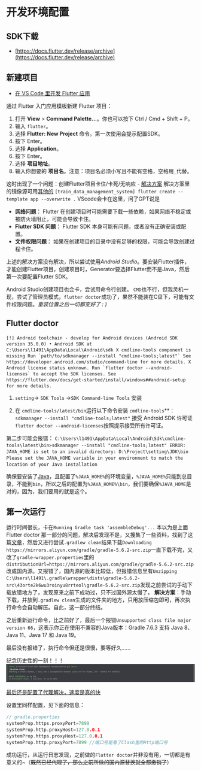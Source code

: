 # 开发环境配置
## SDK下载

- [https://docs.flutter.dev/release/archive](https://docs.flutter.dev/release/archive)

## 新建项目

- [在 VS Code 里开发 Flutter 应用](https://docs.flutter.cn/tools/vs-code)

通过 Flutter 入门应用模板新建 Flutter 项目：

1. 打开 **View** > **Command Palette...**。你也可以按下 Ctrl / Cmd + Shift + P。
2. 输入 `flutter`。
3. 选择 **Flutter: New Project** 命令。第一次使用会提示配置SDK。
4. 按下 Enter。
5. 选择 **Application**。
6. 按下 Enter。
7. 选择 **项目地址**。
8. 输入你想要的 **项目名**。注意：项目名必须小写且不能有空格，空格用`_`代替。

这时出现了一个问题：创建Flutter项目卡住/卡死/无响应 - [解决方案](https://blog.csdn.net/weixin_46017976/article/details/114448696)
解决方案里的镜像源可用[其他的](https://docs.flutter.cn/community/china)
`[train_data_management_system] flutter create --template app --overwrite .` VScode会卡在这里，问了GPT说是
- **网络问题**： Flutter 在创建项目时可能需要下载一些依赖，如果网络不稳定或被防火墙阻止，可能会导致卡住。
- **Flutter SDK 问题**： Flutter SDK 本身可能有问题，或者没有正确安装或配置。
- **文件权限问题**： 如果在创建项目的目录中没有足够的权限，可能会导致创建过程卡住。

上述的解决方案没有解决，所以尝试使用*Android Studio*。要安装Flutter插件，才能创建Flutter项目，创建项目时，Generator要选择Flutter而不是Java，然后第一次要配置Flutter SDK。


Android Studio创建项目也会卡，尝试用命令行创建。
`CMD`也不行，但我灵机一现，尝试了管理员模式，`flutter doctor`成功了，果然不能装在C盘下，可能有文件权限问题。*重装位置之后一切都变好了 : )*

## Flutter doctor 

```
[!] Android toolchain - develop for Android devices (Android SDK version 35.0.0) • Android SDK at C:\Users\l1491\AppData\Local\Android\sdk X cmdline-tools component is missing Run `path/to/sdkmanager --install "cmdline-tools;latest"` See https://developer.android.com/studio/command-line for more details. X Android license status unknown. Run `flutter doctor --android-licenses` to accept the SDK licenses. See https://flutter.dev/docs/get-started/install/windows##android-setup for more details.
```
1. `setting`-> `SDK Tools` ->`SDK Command-line Tools` 安装

2. 在 `cmdline-tools/latest/bin`运行以下命令安装 `cmdline-tools`**：
	`sdkmanager --install "cmdline-tools;latest"`
	接受 Android SDK 许可证 `flutter doctor --android-licenses`按照提示接受所有许可证。


第二步可能会报错：
`C:\Users\l1491\AppData\Local\Android\Sdk\cmdline-tools\latest\bin>sdkmanager --install "cmdline-tools;latest" ERROR: JAVA_HOME is set to an invalid directory: D:\Project\setting\JDK\bin Please set the JAVA_HOME variable in your environment to match the location of your Java installation`

确保要安装了[Java](https://www.injdk.cn/?spm=a2c6h.12873639.article-detail.8.7dda70c41Hg0Ek)，且配置了`%JAVA_HOME%`的环境变量，`%JAVA_HOME%`只能到总目录，不能到`bin`，所以之后的配置为`%JAVA_HOME%\bin`，我们要确保`%JAVA_HOME`是对的，因为，我们要用的就是这个。


## 第一次运行

运行时间很长，卡在`Running Gradle task 'assembleDebug'...`
本以为是上面 Flutter doctor 那一部分的问题，解决后发现不是，又搜集了一些资料，找到了这篇[文章](https://stackoverflow.com/questions/59516408/flutter-app-stuck-at-running-gradle-task-assembledebug)，然后又进行尝试`.gradlew clean`结果下载`Downloading https://mirrors.aliyun.com/gradle/gradle-5.6.2-src.zip`一直下载不完，又改了`gradle-wrapper.properties`里的`distributionUrl=https://mirrors.aliyun.com/gradle/gradle-5.6.2-src.zip`改成国内源。又报错了，国内源的版本比较低，但报错信息里有`Unzipping C:\Users\l1491\.gradle\wrapper\dists\gradle-5.6.2-src\43orte2k6wu3roinyu8rrteol\gradle-5.6.2-src.zip`发现之前尝试的手动下载放错地方了，发现原来之前下成功过，只不过国外源太慢了。
**解决方案**：手动下载，并放到`.gradlew clean`生成的文件夹的地方，只用放压缩包即可，再次执行命令会自动解压。自此，这一部分终结。

之后重新运行命令，比之前好了，最后一个报错`Unsupported class file major version 66`，这表示你正在使用不兼容的Java版本：Gradle 7.6.3 支持 Java 8、Java 11、Java 17 和 Java 19。

最后没有报错了，执行命令但还是很慢，要等好久……

纪念历史性的一刻！！！
![SUCCESS](./Photo/SUCCESS.png)

[最后还是配置了代理解决，速度是真的快](https://blog.csdn.net/wangzhongshun/article/details/104898953)

设置里同样配置，见下面的信息：
```c++
// gradle.properties
systemProp.https.proxyPort=7899  
systemProp.http.proxyHost=127.0.0.1  
systemProp.https.proxyHost=127.0.0.1  
systemProp.http.proxyPort=7899 //端口号是看了Clash里的Http端口号
```

成功运行，从运行日志发现，之前做的`Flutter doctor`并非没有用，一切都是有意义的~（~~既然已经代理了，那么之前所做的国内源替换就全都撤销了~~）

